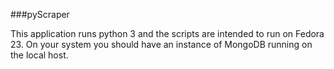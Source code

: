 ###pyScraper

This application runs python 3 and the scripts are intended to run on Fedora 23. On your system you should have an instance of MongoDB running on the local host.